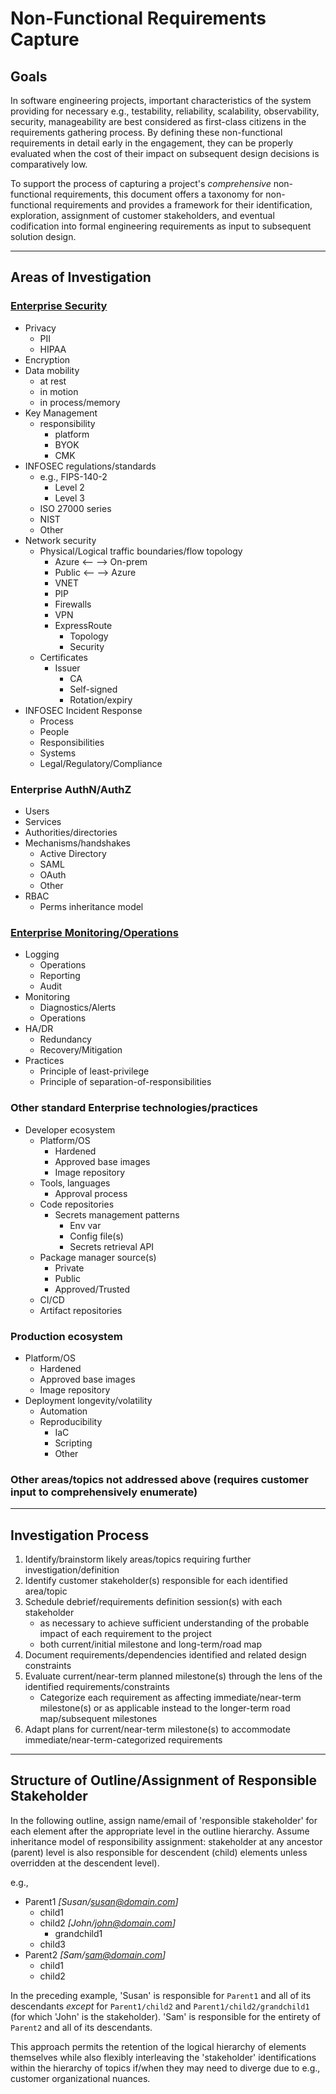 # Non-Functional Requirements Capture

## Goals

In software engineering projects, important characteristics of the system providing for necessary e.g., testability, reliability, scalability, observability, security, manageability are best considered as first-class citizens in the requirements gathering process.
By defining these non-functional requirements in detail early in the engagement, they can be properly evaluated when the cost of their impact on subsequent design decisions is comparatively low.

To support the process of capturing a project's _comprehensive_ non-functional requirements, this document offers a taxonomy for non-functional requirements and provides a framework for their identification, exploration, assignment of customer stakeholders, and eventual codification into formal engineering requirements as input to subsequent solution design.

---

## Areas of Investigation

### [Enterprise Security](../../security/README.md)

- Privacy
  - PII
  - HIPAA
- Encryption
- Data mobility
  - at rest
  - in motion
  - in process/memory
- Key Management
  - responsibility
    - platform
    - BYOK
    - CMK
- INFOSEC regulations/standards
  - e.g., FIPS-140-2
    - Level 2
    - Level 3
  - ISO 27000 series
  - NIST
  - Other
- Network security
  - Physical/Logical traffic boundaries/flow topology
    - Azure <-- --> On-prem
    - Public <-- --> Azure
    - VNET
    - PIP
    - Firewalls
    - VPN
    - ExpressRoute
      - Topology
      - Security
  - Certificates
    - Issuer
      - CA
      - Self-signed
      - Rotation/expiry
- INFOSEC Incident Response
  - Process
  - People
  - Responsibilities
  - Systems
  - Legal/Regulatory/Compliance

### Enterprise AuthN/AuthZ

- Users
- Services
- Authorities/directories
- Mechanisms/handshakes
  - Active Directory
  - SAML
  - OAuth
  - Other
- RBAC
  - Perms inheritance model

### [Enterprise Monitoring/Operations](../../observability/README.md)

- Logging
  - Operations
  - Reporting
  - Audit
- Monitoring
  - Diagnostics/Alerts
  - Operations
- HA/DR
  - Redundancy
  - Recovery/Mitigation
- Practices
  - Principle of least-privilege
  - Principle of separation-of-responsibilities

### Other standard Enterprise technologies/practices

- Developer ecosystem
  - Platform/OS
    - Hardened
    - Approved base images
    - Image repository
  - Tools, languages
    - Approval process
  - Code repositories
    - Secrets management patterns
      - Env var
      - Config file(s)
      - Secrets retrieval API
  - Package manager source(s)
    - Private
    - Public
    - Approved/Trusted
  - CI/CD
  - Artifact repositories

### Production ecosystem

- Platform/OS
  - Hardened
  - Approved base images
  - Image repository
- Deployment longevity/volatility
  - Automation
  - Reproducibility
    - IaC
    - Scripting
    - Other

### Other areas/topics not addressed above (requires customer input to comprehensively enumerate)

---

## Investigation Process

1. Identify/brainstorm likely areas/topics requiring further investigation/definition
1. Identify customer stakeholder(s) responsible for each identified area/topic
1. Schedule debrief/requirements definition session(s) with each stakeholder
   - as necessary to achieve sufficient understanding of the probable impact of each requirement to the project
   - both current/initial milestone and long-term/road map
1. Document requirements/dependencies identified and related design constraints
1. Evaluate current/near-term planned milestone(s) through the lens of the identified requirements/constraints
   - Categorize each requirement as affecting immediate/near-term milestone(s) or as applicable instead to the longer-term road map/subsequent milestones
1. Adapt plans for current/near-term milestone(s) to accommodate immediate/near-term-categorized requirements

---

## Structure of Outline/Assignment of Responsible Stakeholder

In the following outline, assign name/email of 'responsible stakeholder' for each element after the appropriate level in the outline hierarchy. Assume inheritance model of responsibility assignment: stakeholder at any ancestor (parent) level is also responsible for descendent (child) elements unless overridden at the descendent level).

e.g.,

- Parent1 _[Susan/susan@domain.com]_
  - child1
  - child2 _[John/john@domain.com]_
    - grandchild1
  - child3
- Parent2 _[Sam/sam@domain.com]_
  - child1
  - child2

In the preceding example, 'Susan' is responsible for `Parent1` and all of its descendants _except_ for `Parent1/child2` and `Parent1/child2/grandchild1` (for which 'John' is the stakeholder). 'Sam' is responsible for the entirety of `Parent2` and all of its descendants.

This approach permits the retention of the logical hierarchy of elements themselves while also flexibly interleaving the 'stakeholder' identifications within the hierarchy of topics if/when they may need to diverge due to e.g., customer organizational nuances.
